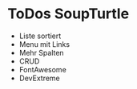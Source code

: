 # ToDos SoupTurtle

- Liste sortiert
- Menu mit Links
- Mehr Spalten
- CRUD
- FontAwesome
- DevExtreme